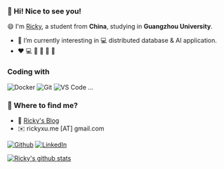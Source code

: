 <!--

Thank you if you like this profile README!

BUT, please DO NOT copy this and create your profile based on it.

You can use it as a reference, and copy a part of it, but DO NOT copy
all of this and create your profile based on it.

It is very common that you forget to change some information and leave
mine in your profile. This has happened too many times.

And, this profile README is auto-updated by GitHub Actions, you can read
[the official documentation](https://docs.github.com/actions) to learn
how to use it.

Only when you know what you are copying should you paste it. So, again,
please DO NOT copy this and create your profile based on it.

What's more, you can find other awesome profile READMEs at
https://github.com/abhisheknaiidu/awesome-github-profile-readme. There
could be a profile README that fits you better than this one.

Wish you a good-looking profile README!

                                   —— Ricky (https://github.com/rickyxume)

-->
### 👋 Hi! Nice to see you!

😄 I'm [Ricky](https://blog.rickyxu.cc/about/), a student from <b>China</b>, studying in <b>Guangzhou University</b>.

- 🌱 I’m currently interesting in 💻 distributed database & AI application.
- ❤️ 💻 📖 🏸 🏃 🎸 

### Coding with

![Docker](https://img.shields.io/badge/-Docker-46a2f1?style=flat-square&logo=docker&logoColor=white)
![Git](https://img.shields.io/badge/-Git-%23F05032?style=flat-square&logo=git&logoColor=%23ffffff)
![VS Code](https://img.shields.io/badge/-VSCode-%23007ACC?style=flat-square&logo=visual-studio-code)
...

### 🍻 Where to find me?

+ 📝 [Ricky's Blog](blog.rickyxu.cc)
+ ✉️ rickyxu.me [AT] gmail.com

<p><a href="https://github.com/rickyxume" target="_blank"><img alt="Github" src="https://img.shields.io/badge/GitHub-%2312100E.svg?&style=for-the-badge&logo=Github&logoColor=white" /></a> <a href="https://www.linkedin.com/in/%E8%AE%B8%E6%B1%9D%E8%B6%85/" target="_blank"><img alt="LinkedIn" src="https://img.shields.io/badge/linkedin-%230077B5.svg?&style=for-the-badge&logo=linkedin&logoColor=white" />
</p>



![Ricky's github stats](https://github-readme-stats.vercel.app/api?username=rickyxume&show_icons=true&theme=dracula)

